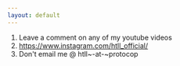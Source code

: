 ```yaml
---
layout: default
---
```

1. Leave a comment on any of my youtube videos
2. https://www.instagram.com/htll_official/
6. Don't email me @ htll~-at-~protocop
